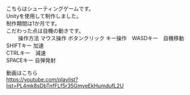 こちらはシューティングゲームです。  
Unityを使用して制作しました。  
制作期間は1か月です。  
こだわった点は自機の動きです。  
　　
操作方法
マウス操作 ボタンクリック
キー操作　WASDキー　自機移動  
        SHIFTキー 加速  
        CTRLキー　減速  
        SPACEキー 自弾発射  
            
動画はこちら  
https://youtube.com/playlist?list=PL4mk8sDbTnfFLf5r35GmyeEkHumdufL2U
